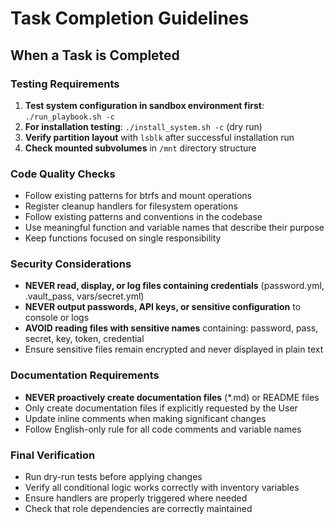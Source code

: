 # Task Completion Guidelines

## When a Task is Completed

### Testing Requirements
1. **Test system configuration in sandbox environment first**: `./run_playbook.sh -c`
2. **For installation testing**: `./install_system.sh -c` (dry run)
3. **Verify partition layout** with `lsblk` after successful installation run
4. **Check mounted subvolumes** in `/mnt` directory structure

### Code Quality Checks
- Follow existing patterns for btrfs and mount operations
- Register cleanup handlers for filesystem operations
- Follow existing patterns and conventions in the codebase
- Use meaningful function and variable names that describe their purpose
- Keep functions focused on single responsibility

### Security Considerations
- **NEVER read, display, or log files containing credentials** (password.yml, .vault_pass, vars/secret.yml)
- **NEVER output passwords, API keys, or sensitive configuration** to console or logs
- **AVOID reading files with sensitive names** containing: password, pass, secret, key, token, credential
- Ensure sensitive files remain encrypted and never displayed in plain text

### Documentation Requirements
- **NEVER proactively create documentation files** (*.md) or README files
- Only create documentation files if explicitly requested by the User
- Update inline comments when making significant changes
- Follow English-only rule for all code comments and variable names

### Final Verification
- Run dry-run tests before applying changes
- Verify all conditional logic works correctly with inventory variables
- Ensure handlers are properly triggered where needed
- Check that role dependencies are correctly maintained